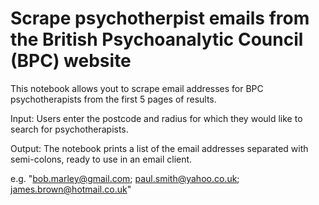 # Scrape psychotherpist emails from the British Psychoanalytic Council (BPC) website

This notebook allows yout to scrape email addresses for BPC psychotherapists from the first 5 pages of results. 

Input:
Users enter the postcode and radius for which they would like to search for psychotherapists. 

Output:
The notebook prints a list of the email addresses separated with semi-colons, ready to use in an email client. 

e.g. "bob.marley@gmail.com; paul.smith@yahoo.co.uk; james.brown@hotmail.co.uk"
